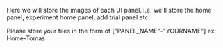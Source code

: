 Here we will store the images of each UI panel. i.e. we'll store the home panel, experiment home panel, add trial panel etc.

Please store your files in the form of ["PANEL_NAME"-"YOURNAME"] ex: Home-Tomas

